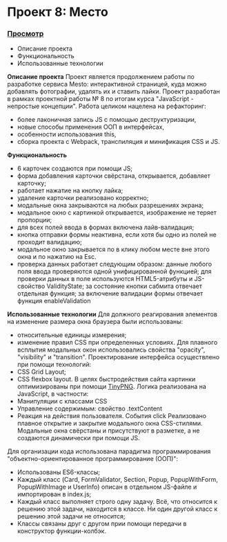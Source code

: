# Проект 8: Место

### [Просмотр](https://alb040570.github.io/mesto/index.html)

- Описание проекта
- Функциональность
- Использованные технологии

**Описание проекта**
Проект является продолжением работы по разработке сервиса Mesto: интерактивной страницей, куда можно добавлять фотографии, удалять их и ставить лайки. Проект разработан в рамках проектной работы  № 8 по итогам курса "JavaScript - непростые концепции". Работа целиком нацелена на рефакторинг:
- более лаконичная запись JS c помощью деструктуризации,
- новые способы применения ООП в интерфейсах,
- особенности использования this,
- сборка проекта с Webpack, транспиляция и минификация CSS и JS.

**Функциональность**
- 6 карточек создаются при помощи JS;
- форма добавления карточки свёрстана, открывается, добавляет карточку;
- работает нажатие на кнопку лайка;
- удаление карточки реализовано корректно;
- модальные окна закрываются на любых разрешениях экрана;
- модальное окно с картинкой открывается, изображение не теряет пропорции;
- для всех полей ввода в формах включена лайв-валидация;
- кнопка отправки формы неактивна, если хотя бы одно из полей не проходит валидацию;
- модальное окно закрывается по в клику любом месте вне этого окна и по нажатию на Esc.
- проверка данных работает следующим образом: данные любого поля ввода проверяются одной унифицированной функцией; для проверки данных в поле используются HTML5-атрибуты и JS-свойство ValidityState; за состояние кнопки сабмита отвечает отдельная функция; за включение валидации формы отвечает функция enableValidation


**Использованные технологии**
Для должного реагирования элементов на изменение размера окна браузера были использованы:
 - относительные единицы измерения;
 - изменение правил CSS при определенных условиях.
Для плавного всплытия модальных окон использовались свойства "opacity", "visibility" и "transition".
Проектирование интерфейса осуществлено при помощи технологий:
 - CSS Grid Layout;
 - CSS flexbox layout.
В целях быстродействия сайта картинки оптимизированы при помощи [TinyPNG](https://tinypng.com/).
Логика реализована на JavaScript, в частности:
 - Манипуляции с классами CSS
 - Управление содержимым: свойство .textContent
 - Реакция на действия пользователя. События click
Реализовано плавное открытие и закрытие модального окна CSS-стилями.
Модальные окна свёрстаны и присутствуют в разметке, а не создаются динамически при помощи JS.

Для организации кода использована парадигма программирования "объектно-ориентированное программирование (ООП)":
- Использованы ES6-классы;
- Каждый класс (Card, FormValidator, Section, Popup, PopupWithForm, PopupWithImage и UserInfo) описан в отдельном JS-файле и импортирован в index.js;
- Каждый класс выполняет строго одну задачу. Всё, что относится к решению этой задачи, находится в классе. Ни один другой класс к решению этой задачи не относится;
- Классы связаны друг с другом прии помощи передачи в конструктор функции-колбэк.

